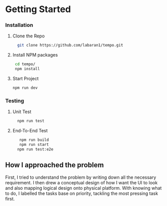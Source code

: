 


# Getting Started

### Installation

1.  Clone the Repo
    ```sh
      git clone https://github.com/labaran1/tempo.git
    ```
2.  Install NPM packages
    ```sh
     cd tempo/
     npm install
    ```
3.  Start Project
    ```sh
    npm run dev
    ```
### Testing 
1.  Unit Test
    ```sh
      npm run test
    ```
2.  End-To-End Test
    ```sh
       npm run build 
       npm run start 
      npm run test:e2e
    ```

## How I approached the problem
<p>
First, I tried to understand the problem by writing down all the necessary requirement. I then drew a conceptual design of how  I want the UI to look and also mapping logical design onto physical platform. With knowing what to do, I labelled the tasks base on priority, tackling the most pressing task first.
<p>
